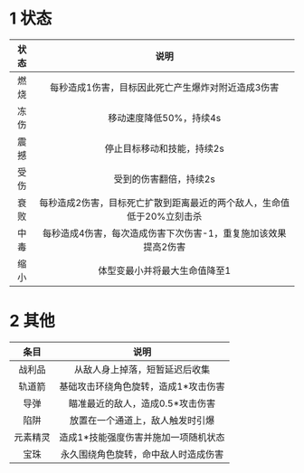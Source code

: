 # 1 状态
|状态|说明|
|:---:|:---:|
|燃烧|每秒造成1伤害，目标因此死亡产生爆炸对附近造成3伤害|
|冻伤|移动速度降低50%，持续4s|
|震撼|停止目标移动和技能，持续2s|
|受伤|受到的伤害翻倍，持续2s|
|衰败|每秒造成2伤害，目标死亡扩散到距离最近的两个敌人，生命值低于20%立刻击杀|
|中毒|每秒造成4伤害，每次造成伤害下次伤害-1，重复施加该效果提高2伤害|
|缩小|体型变最小并将最大生命值降至1|

# 2 其他
|条目|说明|
|:---:|:---:|
|战利品|从敌人身上掉落，短暂延迟后收集|
|轨道箭|基础攻击环绕角色旋转，造成1*攻击伤害|
|导弹|瞄准最近的敌人，造成0.5*攻击伤害|
|陷阱|放置在一个通道上，敌人触发时引爆|
|元素精灵|造成1*技能强度伤害并施加一项随机状态|
|宝珠|永久围绕角色旋转，命中敌人时造成伤害|
